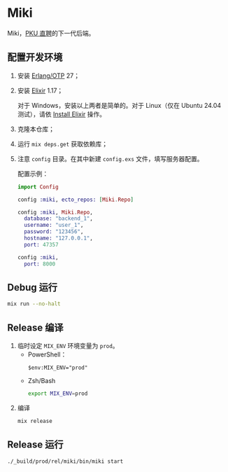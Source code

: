 # Miki

Miki，[PKU 直聘](https://github.com/chyyy510/SE_Project)的下一代后端。

## 配置开发环境

1. 安装 [Erlang/OTP](https://www.erlang.org/) 27；
2. 安装 [Elixir](https://elixir-lang.org/) 1.17；

   对于 Windows，安装以上两者是简单的。对于 Linux（仅在 Ubuntu 24.04 测试），请依 [Install Elixir](https://elixir-lang.org/install.html#install-scripts) 操作。
3. 克隆本仓库；
4. 运行 `mix deps.get` 获取依赖库；
5. 注意 `config` 目录。在其中新建 `config.exs` 文件，填写服务器配置。

   配置示例：

   ```elixir
   import Config

   config :miki, ecto_repos: [Miki.Repo]

   config :miki, Miki.Repo,
     database: "backend_1",
     username: "user_1",
     password: "123456",
     hostname: "127.0.0.1",
     port: 47357

   config :miki,
     port: 8000
   ```

## Debug 运行

```bash
mix run --no-halt
```

## Release 编译

1. 临时设定 `MIX_ENV` 环境变量为 `prod`。
   - PowerShell：
     ```pwsh
     $env:MIX_ENV="prod"
     ```
   - Zsh/Bash
     ```bash
     export MIX_ENV=prod
     ```
2. 编译
   ```bash
   mix release
   ```

## Release 运行

```bash
./_build/prod/rel/miki/bin/miki start
```
